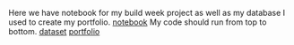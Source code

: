 Here we have notebook for my build week project as well as my database I used to create my portfolio.
[notebook](https://github.com/geraldm24/DS-Unit-1-Build/blob/master/DS13_BuildWeek1.ipynb)
My code should run from top to bottom.
[dataset](https://github.com/geraldm24/DS-Unit-1-Build/blob/master/PWT.data)
[portfolio](https://geraldm24.github.io/)
